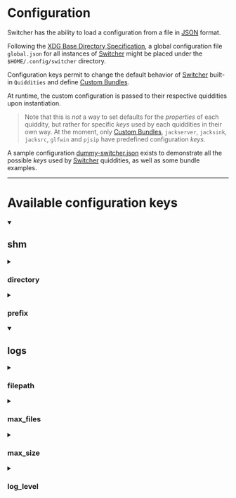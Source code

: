 
Configuration
=======

Switcher has the ability to load a configuration from a file in [JSON](https://www.json.org/json-en.html) format. 

Following the [XDG Base Directory Specification](https://specifications.freedesktop.org/basedir-spec/basedir-spec-latest.html), a global configuration file  `global.json` for all instances of [Switcher](https://gitlab.com/sat-metalab/switcher) might be placed under the `$HOME/.config/switcher` directory.

Configuration keys permit to change the default behavior of [Switcher](https://gitlab.com/sat-metalab/switcher) built-in `Quiddities` and define [Custom Bundles](writing-bundles.md).

At runtime, the custom configuration is passed to their respective quiddities upon instantiation.

> Note that this is *not* a way to set defaults for the *properties* of each quiddity, but rather for specific *keys* used by each quiddities in their own way.
> At the moment, only [Custom Bundles](writing-bundles.md), `jackserver`, `jacksink`, `jacksrc`, `glfwin` and `pjsip` have predefined configuration *keys*.

A sample configuration [dummy-switcher.json](doc/dummy-switcher.json) exists to demonstrate all the possible *keys* used by [Switcher](https://gitlab.com/sat-metalab/switcher) quiddities, as well as some bundle examples.

---

# Available configuration keys

<details open>
  <summary><h2>shm</h2></summary>
  <details>
    <summary><h3>directory</h3></summary>

Specifies the folder in which to save shmdata sockets, by default this points to the [$XDG_RUNTIME_DIR](https://specifications.freedesktop.org/basedir-spec/basedir-spec-latest.html).

> [$XDG_RUNTIME_DIR](https://specifications.freedesktop.org/basedir-spec/basedir-spec-latest.html) defines the base directory relative to which user-specific non-essential runtime files and other file objects (such as sockets, named pipes, ...) should be stored. The directory MUST be owned by the user, and he MUST be the only one having read and write access to it. Its Unix access mode MUST be 0700.

Note that if switcher is running as `root`, the `shm.directory` falls back to the `/tmp` folder.

  </details>
  <details>
    <summary><h3>prefix</h3></summary>

Specifies the prefix to use for shmdata socket file names when saving them, by default `switcher_` is used.

  </details>
</details>

<details open>
  <summary><h2>logs</h2></summary>
  <details>
    <summary><h3>filepath</h3></summary>

Specifies the filepath to where logs should be written, by default this points to `~/.local/state/switcher/logs/switcher.log` in the [$XDG_STATE_HOME](https://specifications.freedesktop.org/basedir-spec/basedir-spec-latest.html).

> The [$XDG_STATE_HOME](https://specifications.freedesktop.org/basedir-spec/basedir-spec-latest.html) contains state data that should persist between (application) restarts, but that is not important or portable enough to the user that it should be stored in [$XDG_DATA_HOME](https://specifications.freedesktop.org/basedir-spec/basedir-spec-latest.html). It may contain:
> - actions history (logs, history, recently used files, …)
> - current state of the application that can be reused on a restart (view, layout, open files, undo history, …)

The following format is used to write logs to this filepath: `DATE|INSTANCE_NAME|PID|THREAD_ID|LOG_LEVEL: MESSAGE|SOURCE_BASENAME:SOURCE_LINE_NUMBER`

> Note that if [$XDG_STATE_HOME](https://specifications.freedesktop.org/basedir-spec/basedir-spec-latest.html) environment variable is not defined, the `logs.filepath` falls back to `~/.local/state/switcher/logs/switcher.log`
> In case [Switcher](https://gitlab.com/sat-metalab/switcher) is running as `root`, the `logs.filepath` falls back to `/var/log/switcher/switcher.log`

  </details>
  <details>
    <summary><h3>max_files</h3></summary>

Specifies the maximum number of files that should be rotated when logging.

This should be an integer greater than `0` otherwise `3` files are rotated by default.

  </details>

  <details>
    <summary><h3>max_size</h3></summary>

Specifies the maximum size (MB) of a file before it is rotated when logging.

This should be an integer greater than `0` otherwise `100` is used by default.

  </details>

  <details>
    <summary><h3>log_level</h3></summary>

Specifies the log level to use.

This can be any of: `trace`, `debug`, `info`, `warn`, `err`, `critical`, `off`.

> Note that if an unrecognized *log level* is used, logging will be disabled as if it was `off`.
> Also the `debug` option of [Switcher](https://gitlab.com/sat-metalab/switcher) takes priority over this setting and would enforce a `debug` log level (except if the log level is lower than `debug` such as `trace`).

  </details>
</details>
